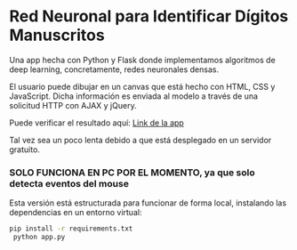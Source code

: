 
# Red Neuronal para Identificar Dígitos Manuscritos

Una app hecha con Python y Flask donde implementamos algoritmos de deep learning, concretamente, redes neuronales densas.

El usuario puede dibujar en un canvas que está hecho con HTML, CSS y JavaScript. Dicha información es enviada al modelo a través de una solicitud HTTP con AJAX y jQuery.

Puede verificar el resultado aquí: [Link de la app](https://red-neuronal-digitos-dan.onrender.com/)

Tal vez sea un poco lenta debido a que está desplegado en un servidor gratuito.

### SOLO FUNCIONA EN PC POR EL MOMENTO, ya que solo detecta eventos del mouse 

Esta versión está estructurada para funcionar de forma local, instalando las dependencias en un entorno virtual:

```bash
pip install -r requirements.txt
 python app.py



